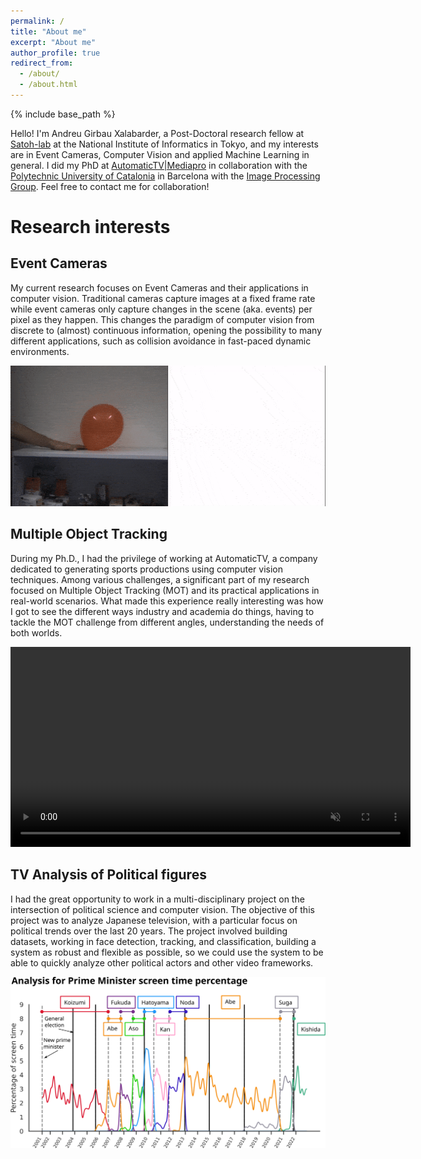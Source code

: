 ```yaml
---
permalink: /
title: "About me"
excerpt: "About me"
author_profile: true
redirect_from: 
  - /about/
  - /about.html
---
```


{% include base_path %}

Hello! I'm Andreu Girbau Xalabarder, a Post-Doctoral research fellow at [Satoh-lab](http://www.satoh-lab.nii.ac.jp/) at the National Institute of Informatics in Tokyo, 
and my interests are in Event Cameras, Computer Vision and applied Machine Learning in general. 
I did my PhD at [AutomaticTV\|Mediapro](https://www.automatic.tv) 
in collaboration with the [Polytechnic University of Catalonia](https://telecos.upc.edu/en) in Barcelona with the [Image Processing Group](https://imatge.upc.edu/web/). 
Feel free to contact me for collaboration!  


Research interests
=====

Event Cameras
-----
My current research focuses on Event Cameras and their applications in computer vision.
Traditional cameras capture images at a fixed frame rate while event cameras only capture changes in the scene (aka. events) per pixel as they happen.
This changes the paradigm of computer vision from discrete to (almost) continuous information, opening the possibility to 
many different applications, such as collision avoidance in fast-paced dynamic environments.

<div style="text-align:center;">
    <img alt="BalloonPopping" src="/images/baloon_popping_lossy.gif" width="640"/>
</div>

[//]: # (![WaterBomb]&#40;/images/water_bomb_floor_01_128colors_lossy.gif&#41;)


Multiple Object Tracking
------
During my Ph.D., I had the privilege of working at AutomaticTV, a company dedicated to generating sports productions using computer vision techniques. 
Among various challenges, a significant part of my research focused on Multiple Object Tracking (MOT) and its practical applications in real-world scenarios.
What made this experience really interesting was how I got to see the different ways industry and academia do things,
having to tackle the MOT challenge from different angles, understanding the needs of both worlds.

<div style="text-align:center;">
    <video width="640" autoplay loop muted playsinline>
        <source src="/images/dancetrack58-trim.mp4" type="video/mp4">
        Your browser does not support the video tag.
    </video>
</div>

TV Analysis of Political figures
------
I had the great opportunity to work in a multi-disciplinary project on the intersection of political science and computer vision.
The objective of this project was to analyze Japanese television, with a particular focus on political trends over the 
last 20 years.
The project involved building datasets, working in face detection, tracking, and classification, building a system as 
robust and flexible as possible, so we could use the system to be able to quickly analyze other political actors and other video frameworks.

<div style="text-align:center;">
    <img alt="GovOppJP" src="/images/PM_times.svg" width="640"/>
</div>

[//]: # (Education)

[//]: # (======)

[//]: # (I received my PhD on March of 2021 by the [Polytechnic University of Catalonia]&#40;https://telecos.upc.edu/ca&#41; &#40;UPC&#41;.)

[//]: # (Thesis Title: Sports broadcasting and multiple object tracking with deep learning methods. [Link]&#40;https://scholar.google.com/citations?view_op=view_citation&hl=en&user=vMmhE-sAAAAJ&sortby=pubdate&citation_for_view=vMmhE-sAAAAJ:LkGwnXOMwfcC&#41;)

[//]: # ()
[//]: # (Master’s Degree in Telecommunications Engineering on February of 2017 by the UPC.)

[//]: # (Thesis Title: Accurate video object tracking using a region-based particle filter. [Link]&#40;https://scholar.google.com/citations?view_op=view_citation&hl=en&user=vMmhE-sAAAAJ&sortby=pubdate&citation_for_view=vMmhE-sAAAAJ:u-x6o8ySG0sC&#41;)

[//]: # ()
[//]: # (Bachelor’s degree in Audiovisual Systems Engineering on February of 2015 by the UPC.)

[//]: # (Thesis Title: Region-based particle filter. [Link]&#40;https://scholar.google.com/citations?view_op=view_citation&hl=en&user=vMmhE-sAAAAJ&sortby=pubdate&citation_for_view=vMmhE-sAAAAJ:u5HHmVD_uO8C&#41;)
